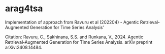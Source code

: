 # arag4tsa
Implementation of approach from Ravuru et al (202204) - Agentic Retrieval-Augmented Generation for Time Series Analysis'

Citation:
Ravuru, C., Sakhinana, S.S. and Runkana, V., 2024. Agentic Retrieval-Augmented Generation for Time Series Analysis. arXiv preprint arXiv:2408.14484.
